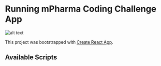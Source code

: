 # Running mPharma Coding Challenge App
![alt text](https://s3.eu-west-2.amazonaws.com/nb-studio.co.uk/Projects/mPharma/_3200xAUTO_crop_center-center_80_none/NB-Studio-mPharma-01.jpg)

This project was bootstrapped with [Create React App](https://github.com/facebook/create-react-app).

## Available Scripts

